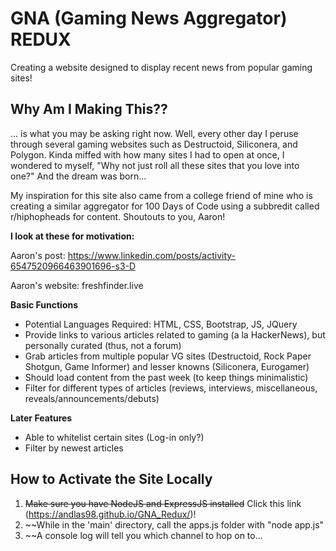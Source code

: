 # GNA (Gaming News Aggregator) REDUX
Creating a website designed to display recent news from popular gaming sites!

## Why Am I Making This??
... is what you may be asking right now. Well, every other day I peruse through several gaming websites such as Destructoid, Siliconera, and Polygon. Kinda miffed with how many sites I had to open at once, I wondered to myself, "Why not just roll all these sites that you love into one?" And the dream was born...

My inspiration for this site also came from a college friend of mine who is creating a similar aggregator for 100 Days of Code using a subbredit called r/hiphopheads for content. Shoutouts to you, Aaron!

**I look at these for motivation:**

Aaron's post: https://www.linkedin.com/posts/activity-6547520966463901696-s3-D

Aaron's website: freshfinder.live

**Basic Functions**
* Potential Languages Required: HTML, CSS, Bootstrap, JS, JQuery
* Provide links to various articles related to gaming (a la HackerNews), but personally curated (thus, not a forum)
* Grab articles from multiple popular VG sites (Destructoid, Rock Paper Shotgun, Game Informer) and lesser knowns (Siliconera, Eurogamer)
* Should load content from the past week (to keep things minimalistic)
* Filter for different types of articles (reviews, interviews, miscellaneous, reveals/announcements/debuts)

**Later Features**
* Able to whitelist certain sites (Log-in only?)
* Filter by newest articles

## How to Activate the Site Locally
1. ~~Make sure you have NodeJS and ExpressJS installed~~ Click this link (https://andlas98.github.io/GNA_Redux/)!
2. ~~While in the 'main' directory, call the apps.js folder with "node app.js"
3. ~~A console log will tell you which channel to hop on to...
